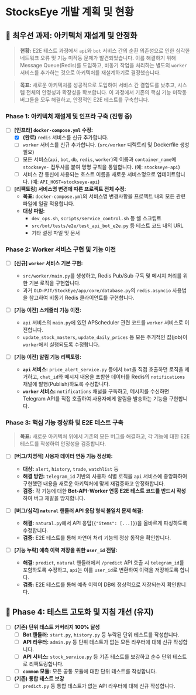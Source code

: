 # StocksEye 개발 계획 및 현황

## 🚀 최우선 과제: 아키텍처 재설계 및 안정화

> **현황:** E2E 테스트 과정에서 `api`와 `bot` 서비스 간의 순환 의존성으로 인한 심각한 네트워크 오류 및 기능 미작동 문제가 발견되었습니다. 이를 해결하기 위해 Message Queue(Redis)를 도입하고, 비동기 작업을 처리하는 별도의 `worker` 서비스를 추가하는 것으로 아키텍처를 재설계하기로 결정했습니다.

> **목표:** 새로운 아키텍처를 성공적으로 도입하여 서비스 간 결합도를 낮추고, 시스템 전체의 안정성과 확장성을 확보합니다. 이 과정에서 기존의 핵심 기능 미작동 버그들을 모두 해결하고, 안정적인 E2E 테스트를 구축합니다.

### Phase 1: 아키텍처 재설계 및 인프라 구축 (진행 중)

-   [ ] **[인프라] `docker-compose.yml` 수정:**
    -   [x] **(완료)** `redis` 서비스를 신규 추가합니다.
    -   [ ] `worker` 서비스를 신규 추가합니다. (`src/worker` 디렉토리 및 Dockerfile 생성 필요)
    -   [ ] 모든 서비스(`api`, `bot`, `db`, `redis`, `worker`)의 이름과 `container_name`에 `stockseye-` 접두사를 붙여 명명 규칙을 통일합니다. (예: `stockseye-api`)
    -   [ ] 서비스 간 통신에 사용되는 호스트 이름을 새로운 서비스명으로 업데이트합니다. (예: `API_HOST=stockseye-api`)

-   [ ] **[리팩토링] 서비스명 변경에 따른 프로젝트 전체 수정:**
    -   **목표:** `docker-compose.yml`의 서비스명 변경사항을 프로젝트 내의 모든 관련 파일에 일괄 적용합니다.
    -   **대상 파일:**
        -   `dev_ops.sh`, `scripts/service_control.sh` 등 쉘 스크립트
        -   `src/bot/tests/e2e/test_api_bot_e2e.py` 등 테스트 코드 내의 URL
        -   기타 설정 파일 및 문서

### Phase 2: Worker 서비스 구현 및 기능 이전

-   [ ] **[신규] `worker` 서비스 기본 구현:**
    -   `src/worker/main.py`를 생성하고, Redis Pub/Sub 구독 및 메시지 처리를 위한 기본 로직을 구현합니다.
    -   과거 `OLD-PJT/StockEye/app/core/database.py`의 `redis.asyncio` 사용법을 참고하여 비동기 Redis 클라이언트를 구현합니다.

-   [ ] **[기능 이전] 스케줄러 기능 이전:**
    -   `api` 서비스의 `main.py`에 있던 APScheduler 관련 코드를 `worker` 서비스로 이전합니다.
    -   `update_stock_masters`, `update_daily_prices` 등 모든 주기적인 잡(job)이 `worker`에서 실행되도록 수정합니다.

-   [ ] **[기능 이전] 알림 기능 리팩토링:**
    -   **`api` 서비스:** `price_alert_service.py` 등에서 `bot`을 직접 호출하던 로직을 제거하고, `chat_id`와 메시지 내용을 포함한 데이터를 Redis의 `notifications` 채널에 발행(Publish)하도록 수정합니다.
    -   **`worker` 서비스:** `notifications` 채널을 구독하고, 메시지를 수신하면 Telegram API를 직접 호출하여 사용자에게 알림을 발송하는 기능을 구현합니다.

### Phase 3: 핵심 기능 정상화 및 E2E 테스트 구축

> **목표:** 새로운 아키텍처 위에서 기존의 모든 버그를 해결하고, 각 기능에 대한 E2E 테스트를 작성하여 안정성을 검증합니다.

-   [ ] **[버그/치명적] 사용자 데이터 연동 기능 정상화:**
    -   **대상:** `alert`, `history`, `trade`, `watchlist` 등
    -   **해결 방안:** `telegram_id` 기반의 사용자 식별 로직을 `api` 서비스에 중앙화하여 구현했던 내용을 새로운 아키텍처에 맞게 재검증하고 안정화합니다.
    -   **검증:** 각 기능에 대한 **Bot-API-Worker 연동 E2E 테스트 코드를 반드시 작성**하여 버그 재발을 방지합니다.

-   [ ] **[버그/심각] `natural` 핸들러 API 응답 형식 불일치 문제 해결:**
    -   **해결:** `natural.py`에서 API 응답(`{"items": [...]}`)을 올바르게 파싱하도록 수정합니다.
    -   **검증:** E2E 테스트를 통해 자연어 처리 기능의 정상 동작을 확인합니다.

-   [ ] **[기능 누락] 예측 이력 저장을 위한 `user_id` 전달:**
    -   **해결:** `predict`, `natural` 핸들러에서 `/predict` API 호출 시 `telegram_id`를 포함하도록 수정하고, `api`는 이를 `user_id`로 변환하여 이력을 저장하도록 합니다.
    -   **검증:** E2E 테스트를 통해 예측 이력이 DB에 정상적으로 저장되는지 확인합니다.

## 🌟 Phase 4: 테스트 고도화 및 지침 개선 (유지)

-   [ ] **(기존) 단위 테스트 커버리지 100% 달성**
    -   [ ] **Bot 핸들러:** `start.py`, `history.py` 등 누락된 단위 테스트를 작성합니다.
    -   [ ] **API 라우터:** `admin.py` 등 단위 테스트가 없는 모든 라우터에 대해 신규 작성합니다.
    -   [ ] **API 서비스:** `stock_service.py` 등 기존 테스트를 보강하고 순수 단위 테스트로 리팩토링합니다.
    -   [ ] **`common` 모듈:** 모든 공통 모듈에 대한 단위 테스트를 작성합니다.
-   [ ] **(기존) 통합 테스트 보강**
    -   [ ] `predict.py` 등 통합 테스트가 없는 API 라우터에 대해 신규 작성합니다.